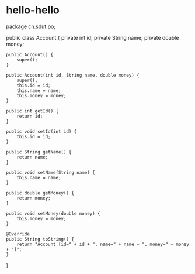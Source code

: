 # hello-hello
package cn.sdut.po;

public class Account {
	private int id;
	private String name;
	private double money;

	public Account() {
		super();
	}

	public Account(int id, String name, double money) {
		super();
		this.id = id;
		this.name = name;
		this.money = money;
	}

	public int getId() {
		return id;
	}

	public void setId(int id) {
		this.id = id;
	}

	public String getName() {
		return name;
	}

	public void setName(String name) {
		this.name = name;
	}

	public double getMoney() {
		return money;
	}

	public void setMoney(double money) {
		this.money = money;
	}

	@Override
	public String toString() {
		return "Account [id=" + id + ", name=" + name + ", money=" + money + "]";
	}

}

